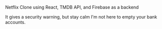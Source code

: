 Netflix Clone using React, TMDB API, and Firebase as a backend

It gives a security warning, but stay calm I'm not here to empty your bank accounts.